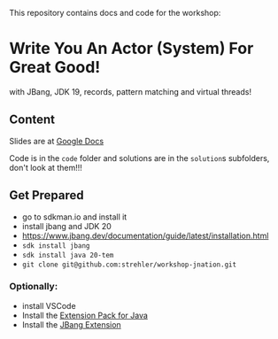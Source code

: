 
This repository contains docs and code for the workshop:

# Write You An Actor (System) For Great Good!

with JBang, JDK 19, records, pattern matching and virtual threads!

## Content

Slides are at [Google Docs](https://docs.google.com/presentation/d/1nGx1tgR8h4yUzYVKREFeblVk7c02NHnY06NKP9g_Pro/edit?usp=sharing)

Code is in the `code` folder and solutions are in the `solution`s subfolders, don't look at them!!!

## Get Prepared
- go to sdkman.io and install it  
- install jbang and JDK 20
- https://www.jbang.dev/documentation/guide/latest/installation.html
- `sdk install jbang`
- `sdk install java 20-tem`
- `git clone git@github.com:strehler/workshop-jnation.git`

### Optionally:
- install VSCode
- Install the [Extension Pack for Java](https://marketplace.visualstudio.com/items?itemName=vscjava.vscode-java-pack) 
- Install the [JBang Extension](https://marketplace.visualstudio.com/items?itemName=jbangdev.jbang-vscode)
